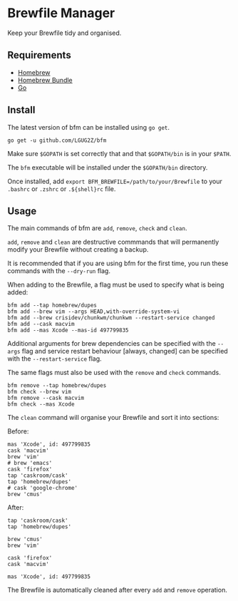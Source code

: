# Brewfile Manager
Keep your Brewfile tidy and organised.

## Requirements
* [Homebrew](https://github.com/homebrew/brew)
* [Homebrew Bundle](https://github.com/Homebrew/homebrew-bundle)
* [Go](https://github.com/golang/go)

## Install
The latest version of bfm can be installed using `go get`.

```
go get -u github.com/LGUG2Z/bfm
```

Make sure `$GOPATH` is set correctly that and that `$GOPATH/bin` is in your `$PATH`.

The `bfm` executable will be installed under the `$GOPATH/bin` directory.

Once installed, add `export BFM_BREWFILE=/path/to/your/Brewfile` to your `.bashrc` or `.zshrc` or `.${shell}rc` file.

## Usage

The main commands of bfm are `add`, `remove`, `check` and `clean`.

`add`, `remove` and `clean` are destructive commmands that will permanently modify your Brewfile without creating a backup.

It is recommended that if you are using bfm for the first time, you run these commands with the `--dry-run` flag.

When adding to the Brewfile, a flag must be used to specify what is being added:

```
bfm add --tap homebrew/dupes
bfm add --brew vim --args HEAD,with-override-system-vi
bfm add --brew crisidev/chunkwm/chunkwm --restart-service changed
bfm add --cask macvim
bfm add --mas Xcode --mas-id 497799835
```

Additional arguments for brew dependencies can be specified with the `--args` flag and service restart behaviour [always, changed] can be specified with the `--restart-service` flag.

The same flags must also be used with the `remove` and `check` commands.

```
bfm remove --tap homebrew/dupes
bfm check --brew vim
bfm remove --cask macvim
bfm check --mas Xcode
```

The `clean` command will organise your Brewfile and sort it into sections:

Before: 
```
mas 'Xcode', id: 497799835
cask 'macvim'
brew 'vim'
# brew 'emacs'
cask 'firefox'
tap 'caskroom/cask'
tap 'homebrew/dupes'
# cask 'google-chrome'
brew 'cmus'
```

After:
```
tap 'caskroom/cask'
tap 'homebrew/dupes'
 
brew 'cmus'
brew 'vim'
 
cask 'firefox'
cask 'macvim'
 
mas 'Xcode', id: 497799835
```

The Brewfile is automatically cleaned after every `add` and `remove` operation.
